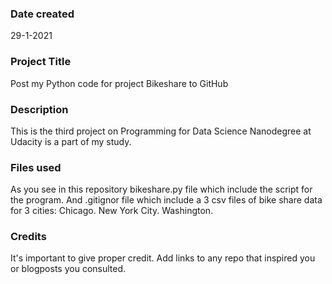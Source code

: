 ### Date created
29-1-2021


### Project Title
Post my Python code for project Bikeshare to GitHub

### Description
This is the third project on Programming for Data Science Nanodegree at Udacity is a part of my study.

### Files used
As you see in this repository bikeshare.py file which include the script for the program.
And .gitignor file which include a 3 csv files of bike share data for 3 cities:
Chicago.
New York City.
Washington.

### Credits
It's important to give proper credit. Add links to any repo that inspired you or blogposts you consulted.

